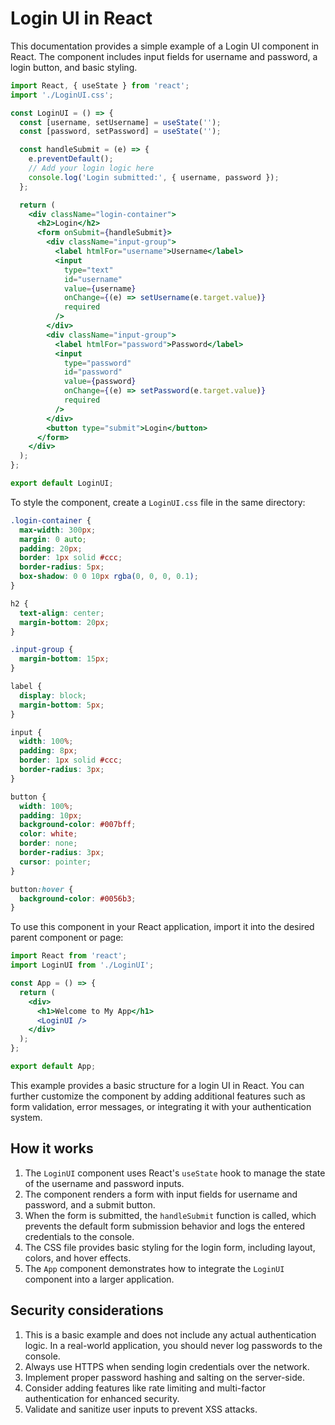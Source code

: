 # Login UI in React #

This documentation provides a simple example of a Login UI component in React. The component includes input fields for username and password, a login button, and basic styling.

```jsx
import React, { useState } from 'react';
import './LoginUI.css';

const LoginUI = () => {
  const [username, setUsername] = useState('');
  const [password, setPassword] = useState('');

  const handleSubmit = (e) => {
    e.preventDefault();
    // Add your login logic here
    console.log('Login submitted:', { username, password });
  };

  return (
    <div className="login-container">
      <h2>Login</h2>
      <form onSubmit={handleSubmit}>
        <div className="input-group">
          <label htmlFor="username">Username</label>
          <input
            type="text"
            id="username"
            value={username}
            onChange={(e) => setUsername(e.target.value)}
            required
          />
        </div>
        <div className="input-group">
          <label htmlFor="password">Password</label>
          <input
            type="password"
            id="password"
            value={password}
            onChange={(e) => setPassword(e.target.value)}
            required
          />
        </div>
        <button type="submit">Login</button>
      </form>
    </div>
  );
};

export default LoginUI;
```

To style the component, create a `LoginUI.css` file in the same directory:

```css
.login-container {
  max-width: 300px;
  margin: 0 auto;
  padding: 20px;
  border: 1px solid #ccc;
  border-radius: 5px;
  box-shadow: 0 0 10px rgba(0, 0, 0, 0.1);
}

h2 {
  text-align: center;
  margin-bottom: 20px;
}

.input-group {
  margin-bottom: 15px;
}

label {
  display: block;
  margin-bottom: 5px;
}

input {
  width: 100%;
  padding: 8px;
  border: 1px solid #ccc;
  border-radius: 3px;
}

button {
  width: 100%;
  padding: 10px;
  background-color: #007bff;
  color: white;
  border: none;
  border-radius: 3px;
  cursor: pointer;
}

button:hover {
  background-color: #0056b3;
}
```

To use this component in your React application, import it into the desired parent component or page:

```jsx
import React from 'react';
import LoginUI from './LoginUI';

const App = () => {
  return (
    <div>
      <h1>Welcome to My App</h1>
      <LoginUI />
    </div>
  );
};

export default App;
```

This example provides a basic structure for a login UI in React. You can further customize the component by adding additional features such as form validation, error messages, or integrating it with your authentication system.

## How it works ##

1. The `LoginUI` component uses React's `useState` hook to manage the state of the username and password inputs.
2. The component renders a form with input fields for username and password, and a submit button.
3. When the form is submitted, the `handleSubmit` function is called, which prevents the default form submission behavior and logs the entered credentials to the console.
4. The CSS file provides basic styling for the login form, including layout, colors, and hover effects.
5. The `App` component demonstrates how to integrate the `LoginUI` component into a larger application.

## Security considerations ##

1. This is a basic example and does not include any actual authentication logic. In a real-world application, you should never log passwords to the console.
2. Always use HTTPS when sending login credentials over the network.
3. Implement proper password hashing and salting on the server-side.
4. Consider adding features like rate limiting and multi-factor authentication for enhanced security.
5. Validate and sanitize user inputs to prevent XSS attacks.
